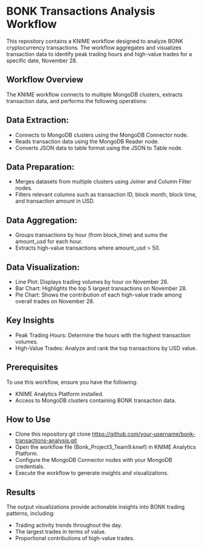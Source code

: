 # BONK Transactions Analysis Workflow

This repository contains a KNIME workflow designed to analyze BONK cryptocurrency transactions. The workflow aggregates and visualizes transaction data to identify peak trading hours and high-value trades for a specific date, November 28.

## Workflow Overview
The KNIME workflow connects to multiple MongoDB clusters, extracts transaction data, and performs the following operations:

## Data Extraction:

- Connects to MongoDB clusters using the MongoDB Connector node.
- Reads transaction data using the MongoDB Reader node.
- Converts JSON data to table format using the JSON to Table node.
  
## Data Preparation:

- Merges datasets from multiple clusters using Joiner and Column Filter nodes.
- Filters relevant columns such as transaction ID, block month, block time, and transaction amount in USD.

## Data Aggregation:

- Groups transactions by hour (from block_time) and sums the amount_usd for each hour.
- Extracts high-value transactions where amount_usd > 50.

## Data Visualization:

- Line Plot: Displays trading volumes by hour on November 28.
- Bar Chart: Highlights the top 5 largest transactions on November 28.
- Pie Chart: Shows the contribution of each high-value trade among overall trades on November 28.

## Key Insights
- Peak Trading Hours: Determine the hours with the highest transaction volumes.
- High-Value Trades: Analyze and rank the top transactions by USD value.

## Prerequisites
To use this workflow, ensure you have the following:
- KNIME Analytics Platform installed.
- Access to MongoDB clusters containing BONK transaction data.

## How to Use
- Clone this repository:git clone https://github.com/your-username/bonk-transactions-analysis.git
- Open the workflow file (Bonk_Project3_Team9.knwf) in KNIME Analytics Platform.
- Configure the MongoDB Connector nodes with your MongoDB credentials.
- Execute the workflow to generate insights and visualizations.

## Results
The output visualizations provide actionable insights into BONK trading patterns, including:

- Trading activity trends throughout the day.
- The largest trades in terms of value.
- Proportional contributions of high-value trades.
